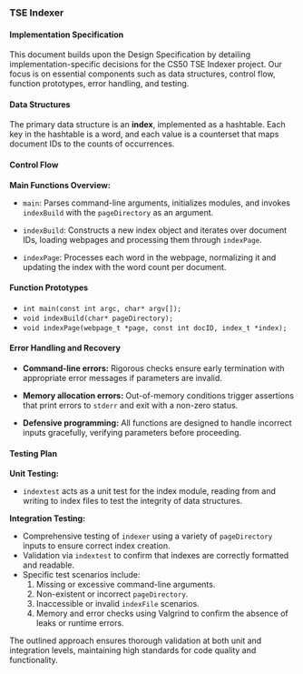 ### TSE Indexer
#### Implementation Specification

This document builds upon the Design Specification by detailing implementation-specific decisions for the CS50 TSE Indexer project. Our focus is on essential components such as data structures, control flow, function prototypes, error handling, and testing.

#### Data Structures
The primary data structure is an **index**, implemented as a hashtable. Each key in the hashtable is a word, and each value is a counterset that maps document IDs to the counts of occurrences.

#### Control Flow
**Main Functions Overview:**

- `main`: Parses command-line arguments, initializes modules, and invokes `indexBuild` with the `pageDirectory` as an argument.

- `indexBuild`: Constructs a new index object and iterates over document IDs, loading webpages and processing them through `indexPage`.

- `indexPage`: Processes each word in the webpage, normalizing it and updating the index with the word count per document.

#### Function Prototypes
- `int main(const int argc, char* argv[]);`
- `void indexBuild(char* pageDirectory);`
- `void indexPage(webpage_t *page, const int docID, index_t *index);`

#### Error Handling and Recovery
- **Command-line errors:** Rigorous checks ensure early termination with appropriate error messages if parameters are invalid.
  
- **Memory allocation errors:** Out-of-memory conditions trigger assertions that print errors to `stderr` and exit with a non-zero status.

- **Defensive programming:** All functions are designed to handle incorrect inputs gracefully, verifying parameters before proceeding.

#### Testing Plan
**Unit Testing:**
- `indextest` acts as a unit test for the index module, reading from and writing to index files to test the integrity of data structures.

**Integration Testing:**
- Comprehensive testing of `indexer` using a variety of `pageDirectory` inputs to ensure correct index creation.
- Validation via `indextest` to confirm that indexes are correctly formatted and readable.
- Specific test scenarios include:
  1. Missing or excessive command-line arguments.
  2. Non-existent or incorrect `pageDirectory`.
  3. Inaccessible or invalid `indexFile` scenarios.
  4. Memory and error checks using Valgrind to confirm the absence of leaks or runtime errors.

The outlined approach ensures thorough validation at both unit and integration levels, maintaining high standards for code quality and functionality.
